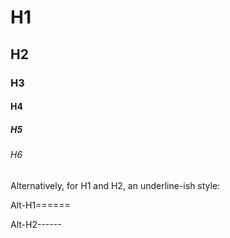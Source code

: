 # H1
## H2
### H3
#### H4
##### H5
###### H6

Alternatively, for H1 and H2, an underline-ish style:

Alt-H1======

Alt-H2------
